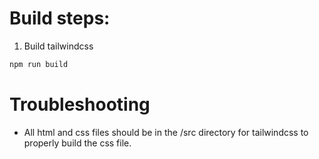 

# Build steps:

1. Build tailwindcss

```bash
npm run build
```


# Troubleshooting

- All html and css files should be in the /src directory for tailwindcss to properly build the css file.

